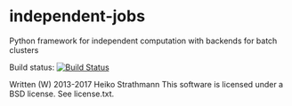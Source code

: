 independent-jobs
================

Python framework for independent computation with backends for batch clusters

Build status:
[![Build Status](https://travis-ci.org/karlnapf/independent-jobs.png)](https://travis-ci.org/karlnapf/independent-jobs)

Written (W) 2013-2017 Heiko Strathmann
This software is licensed under a BSD license. See license.txt.
